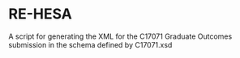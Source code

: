 # RE-HESA
A script for generating the XML for the C17071 Graduate Outcomes submission in the schema defined by C17071.xsd
